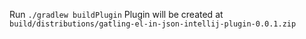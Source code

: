 Run `./gradlew buildPlugin`
Plugin will be created at `build/distributions/gatling-el-in-json-intellij-plugin-0.0.1.zip`